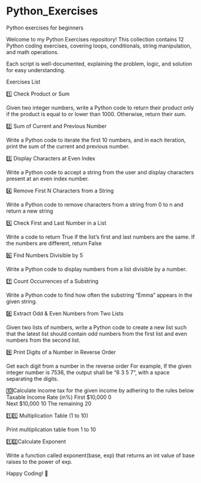 # Python_Exercises
Python exercises for beginners 

Welcome to my Python Exercises repository! This collection contains 12 Python coding exercises, covering loops, conditionals, string manipulation, and math operations.

Each script is well-documented, explaining the problem, logic, and solution for easy understanding.

Exercises List

1️⃣ Check Product or Sum

Given two integer numbers, write a Python code to return their product only if the product is equal to or lower than 1000. Otherwise, return their sum.

2️⃣ Sum of Current and Previous Number

Write a Python code to iterate the first 10 numbers, and in each iteration, print the sum of the current and previous number.

3️⃣ Display Characters at Even Index

 Write a Python code to accept a string from the user and display characters present at an even index number.
 
4️⃣ Remove First N Characters from a String

Write a Python code to remove characters from a string from 0 to n and return a new string

5️⃣ Check First and Last Number in a List

Write a code to return True if the list’s first and last numbers are the same. If the numbers are different, return False

6️⃣ Find Numbers Divisible by 5

Write a Python code to display numbers from a list divisible by a number.

7️⃣ Count Occurrences of a Substring

Write a Python code to find how often the substring “Emma” appears in the given string.

8️⃣ Extract Odd & Even Numbers from Two Lists

Given two lists of numbers, write a Python code to create a new list such that the latest list should contain odd numbers from the first list and even numbers from the second list.

9️⃣ Print Digits of a Number in Reverse Order

Get each digit from a number in the reverse order
 For example, If the given integer number is 7536, the output shall be “6 3 5 7“, with a space separating the digits.
 

🔟Calculate income tax for the given income by adhering to the rules below
Taxable Income
Rate (in%)
First $10,000
0   
Next $10,000
10
The remaining
20

1️⃣1️⃣ Multiplication Table (1 to 10)

Print multiplication table from 1 to 10


 1️⃣2️⃣Calculate Exponent

 Write a function called exponent(base, exp) that returns an int value of base raises to the power of exp.

 


Happy Coding! 🎯
